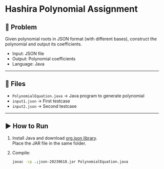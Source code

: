 # Hashira Polynomial Assignment

## 📌 Problem
Given polynomial roots in JSON format (with different bases), construct the polynomial and output its coefficients.

- Input: JSON file
- Output: Polynomial coefficients
- Language: Java

---

## 📂 Files
- `PolynomialEquation.java` → Java program to generate polynomial
- `input1.json` → First testcase
- `input2.json` → Second testcase

---

## ▶️ How to Run
1. Install Java and download [org.json library](https://mvnrepository.com/artifact/org.json/json).  
   Place the JAR file in the same folder.  

2. Compile:
   ```sh
   javac -cp .;json-20230618.jar PolynomialEquation.java
